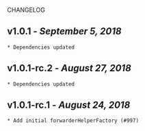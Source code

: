 <!--
changelogUtils.file is auto-generated using the monorepo-scripts package. Don't edit directly.
Edit the package's CHANGELOG.json file only.
-->

CHANGELOG

## v1.0.1 - _September 5, 2018_

    * Dependencies updated

## v1.0.1-rc.2 - _August 27, 2018_

    * Dependencies updated

## v1.0.1-rc.1 - _August 24, 2018_

    * Add initial forwarderHelperFactory (#997)
